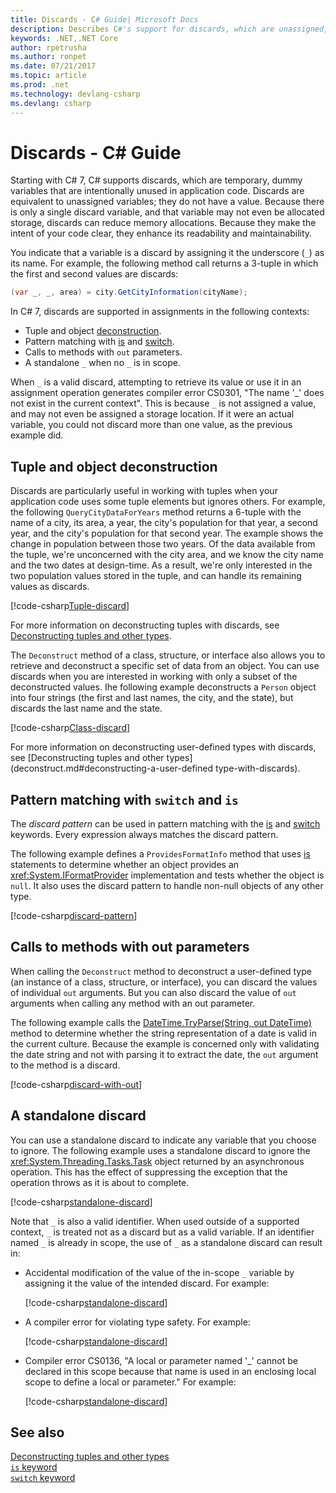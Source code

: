 ```yaml
---
title: Discards - C# Guide| Microsoft Docs
description: Describes C#'s support for discards, which are unassigned, discardable variables, and the ways in which discards can be used.
keywords: .NET,.NET Core
author: rpetrusha
ms.author: ronpet
ms.date: 07/21/2017
ms.topic: article
ms.prod: .net
ms.technology: devlang-csharp
ms.devlang: csharp
---
```

# Discards - C# Guide

Starting with C# 7, C# supports discards, which are temporary, dummy variables that are intentionally unused in application code. Discards are equivalent to unassigned variables; they do not have a value. Because there is only a single discard variable, and that variable may not even be allocated storage, discards can reduce memory allocations. Because they make the intent of your code clear, they enhance its readability and maintainability.

You indicate that a variable is a discard by assigning it the underscore (`_`) as its name. For example, the following method call returns a 3-tuple in which the first and second values are discards:

```csharp
(var _, _, area) = city.GetCityInformation(cityName);
```

In C# 7, discards are supported in assignments in the following contexts:

- Tuple and object [deconstruction](deconstruct.md).
- Pattern matching with [is](language-reference/keywords/is.md) and [switch](language-reference/keywords/switch.md).
- Calls to methods with `out` parameters.
- A standalone `_` when no `_` is in scope.

When `_` is a valid discard, attempting to retrieve its value or use it in an assignment operation generates compiler error CS0301, "The name '_' does not exist in the current context". This is because `_` is not assigned a value, and may not even be assigned a storage location. If it were an actual variable, you could not discard more than one value, as the previous example did.

## Tuple and object deconstruction

Discards are particularly useful in working with tuples when your application code uses some tuple elements but ignores others. For example, the following `QueryCityDataForYears` method returns a 6-tuple with the name of a city, its area, a year, the city's population for that year, a second year, and the city's population for that second year. The example shows the change in population between those two years. Of the data available from the tuple, we're unconcerned with the city area, and we know the city name and the two dates at design-time. As a result, we're only interested in the two population values stored in the tuple, and can handle its remaining values as discards.  

[!code-csharp[Tuple-discard](../../samples/snippets/csharp/programming-guide/deconstructing-tuples/discard-tuple1.cs)]

For more information on deconstructing tuples with discards, see [Deconstructing tuples and other types](deconstruct.md#deconstructing-tuple-elements-with-discards).

The `Deconstruct` method of a class, structure, or interface also allows you to retrieve and deconstruct a specific set of data from an object. You can use discards when you are interested in working with only a subset of the deconstructed values. Ihe following example deconstructs a `Person` object into four strings (the first and last names, the city, and the state), but discards the last name and the state.

[!code-csharp[Class-discard](../../samples/snippets/csharp/programming-guide/deconstructing-tuples/class-discard1.cs)]

For more information on deconstructing user-defined types with discards, see [Deconstructing tuples and other types](deconstruct.md#deconstructing-a-user-defined type-with-discards).

## Pattern matching with `switch` and `is`

The *discard pattern* can be used in pattern matching with the [is](language-reference/keywords/is.md) and [switch](language-reference/keywords/switch.md) keywords. Every expression always matches the discard pattern.

The following example defines a `ProvidesFormatInfo` method that uses [is](language-reference/keywords/is.md) statements to determine whether an object provides an <xref:System.IFormatProvider> implementation and tests whether the object is `null`. It also uses the discard pattern to handle non-null objects of any other type.

[!code-csharp[discard-pattern](../../samples/snippets/csharp/programming-guide/discards/discard-pattern2.cs)]

## Calls to methods with out parameters

When calling the `Deconstruct` method to deconstruct a user-defined type (an instance of a class, structure, or interface), you can discard the values of individual `out` arguments. But you can also discard the value of `out` arguments when calling any method with an out parameter. 

The following example calls the [DateTime.TryParse(String, out DateTime)](<xref:System.DateTime.TryParse(System.String,System.DateTime@)>) method to determine whether the string representation of a date is valid in the current culture. Because the example is concerned only with validating the date string and not with parsing it to extract the date, the `out` argument to the method is a discard.

[!code-csharp[discard-with-out](../../samples/snippets/csharp/programming-guide/discards/discard-out1.cs)]

## A standalone discard

You can use a standalone discard to indicate any variable that you choose to ignore. The following example uses a standalone discard to ignore the <xref:System.Threading.Tasks.Task> object returned by an asynchronous operation. This has the effect of suppressing the exception that the operation throws as it is about to complete.

[!code-csharp[standalone-discard](../../samples/snippets/csharp/programming-guide/discards/standalone-discard1.cs)]

Note that `_` is also a valid identifier. When used outside of a supported context, `_` is treated not as a discard but as a valid variable. If an identifier named `_` is already in scope, the use of `_` as a standalone discard can result in:

- Accidental modification of the value of the in-scope `_` variable by assigning it the value of the intended discard. For example:

   [!code-csharp[standalone-discard](../../samples/snippets/csharp/programming-guide/discards/standalone-discard2.cs#1)]
 
- A compiler error for violating type safety. For example:

   [!code-csharp[standalone-discard](../../samples/snippets/csharp/programming-guide/discards/standalone-discard2.cs#2)]
 
- Compiler error CS0136, "A local or parameter named '_' cannot be declared in this scope because that name is used in an enclosing local scope to define a local or parameter." For example:

   [!code-csharp[standalone-discard](../../samples/snippets/csharp/programming-guide/discards/standalone-discard2.cs#3)]

## See also
[Deconstructing tuples and other types](deconstruct.md)   
[`is` keyword](language-reference/keywords/is.md)   
[`switch` keyword](language-reference/keywords/switch.md)   
